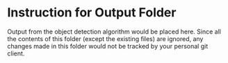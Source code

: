 # Instruction for Output Folder

Output from the object detection algorithm would be placed here. Since all the contents of this folder (except the existing files) are ignored, any changes made in this folder would not be tracked by your personal git client.
